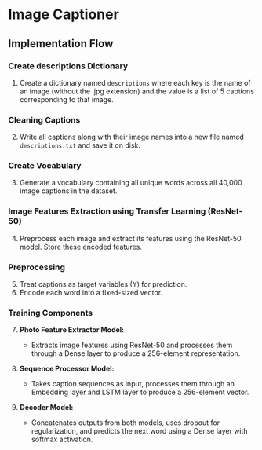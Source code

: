 # Image Captioner

## Implementation Flow

### Create descriptions Dictionary

1. Create a dictionary named `descriptions` where each key is the name of an image (without the .jpg extension) and the value is a list of 5 captions corresponding to that image.

### Cleaning Captions

2. Write all captions along with their image names into a new file named `descriptions.txt` and save it on disk.

### Create Vocabulary

3. Generate a vocabulary containing all unique words across all 40,000 image captions in the dataset.

### Image Features Extraction using Transfer Learning (ResNet-50)

4. Preprocess each image and extract its features using the ResNet-50 model. Store these encoded features.

### Preprocessing

5. Treat captions as target variables (Y) for prediction.
6. Encode each word into a fixed-sized vector.

### Training Components

7. **Photo Feature Extractor Model:**
   - Extracts image features using ResNet-50 and processes them through a Dense layer to produce a 256-element representation.

8. **Sequence Processor Model:**
   - Takes caption sequences as input, processes them through an Embedding layer and LSTM layer to produce a 256-element vector.

9. **Decoder Model:**
   - Concatenates outputs from both models, uses dropout for regularization, and predicts the next word using a Dense layer with softmax activation.
